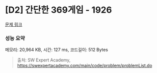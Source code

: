 # [D2] 간단한 369게임 - 1926 

[문제 링크](https://swexpertacademy.com/main/code/problem/problemDetail.do?contestProbId=AV5PTeo6AHUDFAUq) 

### 성능 요약

메모리: 20,964 KB, 시간: 127 ms, 코드길이: 512 Bytes



> 출처: SW Expert Academy, https://swexpertacademy.com/main/code/problem/problemList.do